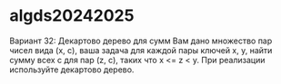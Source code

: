 # algds20242025
Вариант 32: Декартово дерево для сумм
Вам дано множество пар чисел вида (x, c), ваша задача для каждой пары ключей x, y, найти сумму всех с
для пар (z, c), таких что x <= z < y. При реализации используйте декартово дерево.
